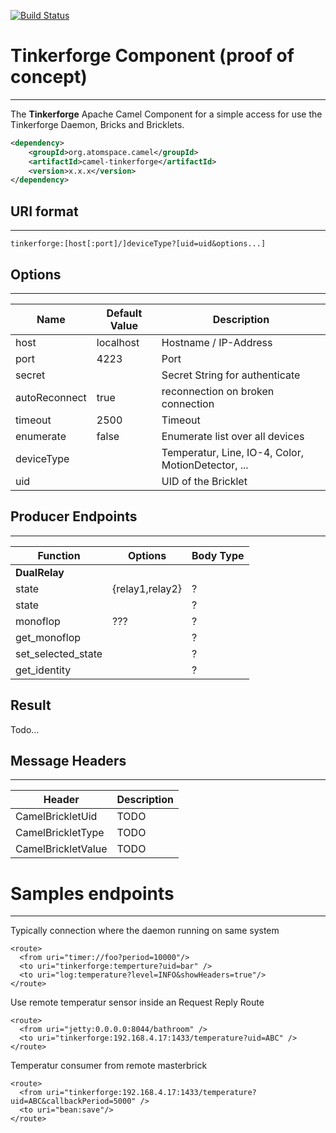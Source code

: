 [![Build Status](https://travis-ci.org/eddi888/camel-tinkerforge.svg?branch=master)](https://travis-ci.org/eddi888/camel-tinkerforge)
# Tinkerforge Component (proof of concept)
------------------------------------------

The **Tinkerforge** Apache Camel Component for a simple access for use the Tinkerforge Daemon, Bricks and Bricklets.
```xml
<dependency>
    <groupId>org.atomspace.camel</groupId>
    <artifactId>camel-tinkerforge</artifactId>
    <version>x.x.x</version>
</dependency>
```

## URI format
----------------------------------------------

```
tinkerforge:[host[:port]/]deviceType?[uid=uid&options...]
```

## Options
------------------------------------------------


Name           | Default Value | Description
-------------- | ------------- | -------------
host           | localhost     | Hostname / IP-Address
port           | 4223          | Port
secret         |               | Secret String for authenticate
autoReconnect  | true          | reconnection on broken connection
timeout        | 2500          | Timeout
enumerate      | false         | Enumerate list over all devices
deviceType     |               | Temperatur, Line, IO-4, Color, MotionDetector, ...
uid            |               | UID of the Bricklet


## Producer Endpoints
------------------------------------------------
Function            | Options         | Body Type
------------------- | --------------- | -------------
**DualRelay**       |                 | 
state               | {relay1,relay2} | ?
state               |                 | ?
monoflop            | ???             | ?
get_monoflop        |                 | ?
set_selected_state  |                 | ?
get_identity        |                 | ?




Result
----------------------------------------------------
Todo...



## Message Headers
---------------------------------------------------

Header             | Description
------------------ | -------------
CamelBrickletUid   | TODO         
CamelBrickletType  | TODO         
CamelBrickletValue | TODO         

# Samples endpoints
---------------------------------------------------
Typically connection where the daemon running on same system 
```
<route>
  <from uri="timer://foo?period=10000"/>
  <to uri="tinkerforge:temperture?uid=bar" />
  <to uri="log:temperature?level=INFO&showHeaders=true"/>
</route>

```

Use remote temperatur sensor inside an Request Reply Route
```
<route>
  <from uri="jetty:0.0.0.0:8044/bathroom" />
  <to uri="tinkerforge:192.168.4.17:1433/temperature?uid=ABC" />
</route>

```

Temperatur consumer from remote masterbrick 
```
<route>
  <from uri="tinkerforge:192.168.4.17:1433/temperature?uid=ABC&callbackPeriod=5000" />
  <to uri="bean:save"/>
</route>
```

<dl>
   <br/>
   <br/>
   <br/>
   <br/>
   <br/>
   <br/>
   <br/>
</dl>


